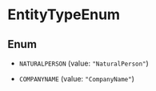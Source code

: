 

# EntityTypeEnum

## Enum


* `NATURALPERSON` (value: `"NaturalPerson"`)

* `COMPANYNAME` (value: `"CompanyName"`)



